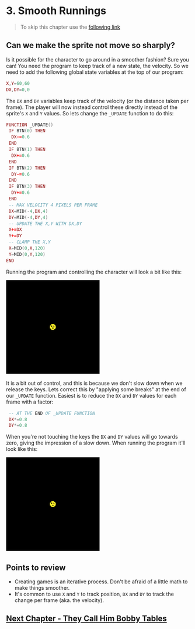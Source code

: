 # 3. Smooth Runnings

> To skip this chapter use the [following link](https://www.pico-8-edu.com/?c=AHB4YQGuAQkPsf4S91xyRJQkA2d3VdJ1WVRkweHv8AKXv8P5bxDNX54-w-EvccotfRjUj-AQPgreIQ2PWlENSNMnGOilwjWSJgMjmVjIyMrEE1Rpv5Nn1SOknXhAvHXVVnrW3EgsGWLfGfvnLPs-h9kfg_rh12X2j3q42iB7h6FcpmAhGKhuK6amsmxvL8uivWYtaeNqQ4tgp4nzsYGBPcGDYs0QI4YODCUhoGUmX9ILJASL5dxcpI_UF1oF8UzThEsDbpEbWBwa2diRCi1LebE5iYSxsfN2Cu2E3JGBo0UKxuLRmXSjaRajRCOhWFvriolyKXyFcHN0LKizUKjkONGEBSMsGE1vAQ==&g=wG6Aw-w06Cw-wsHQHQaAaAaw-wsXgaAaAaw-wsXg6Ew-wrHQHQqQqw-wy6Cw-w06A)

## Can we make the sprite not move so sharply?

Is it possible for the character to go around in a smoother fashion? Sure you can! You need the program to keep track of a new state, the velocity. So we need to add the following global state variables at the top of our program:

```lua
X,Y=60,60
DX,DY=0,0
```

The `DX` and `DY` variables keep track of the velocity (or the distance taken per frame). The player will now instead control these directly instead of the sprite's `X` and `Y` values. So lets change the `_UPDATE` function to do this:

```lua
FUNCTION _UPDATE()
 IF BTN(0) THEN
  DX-=0.6
 END
 IF BTN(1) THEN
  DX+=0.6
 END
 IF BTN(2) THEN
  DY-=0.6
 END
 IF BTN(3) THEN
  DY+=0.6
 END
 -- MAX VELOCITY 4 PIXELS PER FRAME
 DX=MID(-4,DX,4)
 DY=MID(-4,DY,4)
 -- UPDATE THE X,Y WITH DX,DY
 X+=DX
 Y+=DY
 -- CLAMP THE X,Y
 X=MID(0,X,120)
 Y=MID(0,Y,120)
END
```

Running the program and controlling the character will look a bit like this:

![My sprite is out of control!](./assets/3-first-try.gif)

It is a bit out of control, and this is because we don't slow down when we release the keys. Lets correct this by "applying some breaks" at the end of our `_UPDATE` function. Easiest is to reduce the `DX` and `DY` values for each frame with a factor:

```lua
 -- AT THE END OF _UPDATE FUNCTION
 DX*=0.8
 DY*=0.8
```

When you're not touching the keys the `DX` and `DY` values will go towards zero, giving the impression of a slow down. When running the program it'll look like this:

![My sprite slows down, phew!](./assets/3-better-velocity.gif)

## Points to review

- Creating games is an iterative process. Don't be afraid of a little math to make things smoother.
- It's common to use `X` and `Y` to track position, `DX` and `DY` to track the change per frame (aka. the velocity).

## [Next Chapter - They Call Him Bobby Tables](./4-bobby-tables.md)
